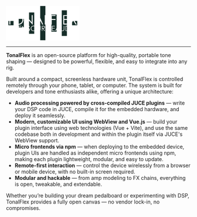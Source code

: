 <img src="/assets/tonalflex-logo.png" alt="Logotype" width="200"/>

---

**TonalFlex** is an open-source platform for high-quality, portable tone shaping — designed to be powerful, flexible, and easy to integrate into any rig.

Built around a compact, screenless hardware unit, TonalFlex is controlled remotely through your phone, tablet, or computer. The system is built for developers and tone enthusiasts alike, offering a unique architecture:

- **Audio processing powered by cross-compiled JUCE plugins** — write your DSP code in JUCE, compile it for the embedded hardware, and deploy it seamlessly.
- **Modern, customizable UI using WebView and Vue.js** — build your plugin interface using web technologies (Vue + Vite), and use the same codebase both in development and within the plugin itself via JUCE's WebView support.
- **Micro frontends via npm** — when deploying to the embedded device, plugin UIs are handled as independent micro frontends using npm, making each plugin lightweight, modular, and easy to update.
- **Remote-first interaction** — control the device wirelessly from a browser or mobile device, with no built-in screen required.
- **Modular and hackable** — from amp modeling to FX chains, everything is open, tweakable, and extendable.

Whether you’re building your dream pedalboard or experimenting with DSP, TonalFlex provides a fully open canvas — no vendor lock-in, no compromises.
